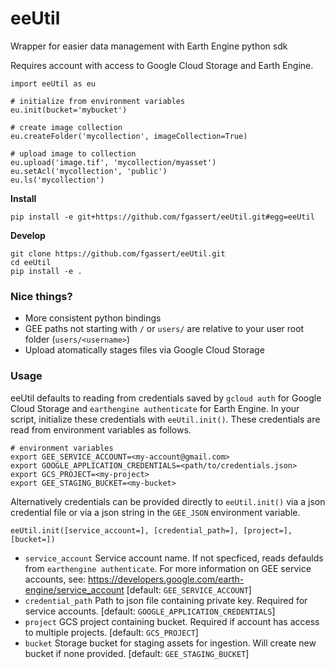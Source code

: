 # eeUtil

Wrapper for easier data management with Earth Engine python sdk

Requires account with access to Google Cloud Storage and Earth Engine.

```
import eeUtil as eu

# initialize from environment variables
eu.init(bucket='mybucket')

# create image collection
eu.createFolder('mycollection', imageCollection=True)

# upload image to collection
eu.upload('image.tif', 'mycollection/myasset')
eu.setAcl('mycollection', 'public')
eu.ls('mycollection')
```

__Install__

`pip install -e git+https://github.com/fgassert/eeUtil.git#egg=eeUtil`

__Develop__

```
git clone https://github.com/fgassert/eeUtil.git
cd eeUtil
pip install -e .
```

### Nice things?

- More consistent python bindings
- GEE paths not starting with `/` or `users/` are relative to your user root folder (`users/<username>`)
- Upload atomatically stages files via Google Cloud Storage

### Usage

eeUtil defaults to reading from credentials saved by `gcloud auth` for Google Cloud Storage and `earthengine authenticate` for Earth Engine. In your script, initialize these credentials with `eeUtil.init()`. These credentials are read from environment variables as follows.

```
# environment variables
export GEE_SERVICE_ACCOUNT=<my-account@gmail.com>
export GOOGLE_APPLICATION_CREDENTIALS=<path/to/credentials.json>
export GCS_PROJECT=<my-project>
export GEE_STAGING_BUCKET=<my-bucket>
```

Alternatively credentials can be provided directly to `eeUtil.init()` via a json credential file or via a json string in the `GEE_JSON` environment variable.

```
eeUtil.init([service_account=], [credential_path=], [project=], [bucket=])
```
 - `service_account` Service account name. If not specficed, reads defaulds from `earthengine authenticate`. For more information on GEE service accounts, see: https://developers.google.com/earth-engine/service_account [default: `GEE_SERVICE_ACCOUNT`]
 - `credential_path` Path to json file containing private key. Required for service accounts. [default: `GOOGLE_APPLICATION_CREDENTIALS`]
 - `project` GCS project containing bucket. Required if account has access to multiple projects. [default: `GCS_PROJECT`]
 - `bucket` Storage bucket for staging assets for ingestion. Will create new bucket if none provided. [default: `GEE_STAGING_BUCKET`]



